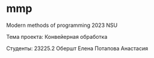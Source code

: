 # mmp
Modern methods of programming 2023 NSU

Тема проекта:
Конвейерная обработка

Студенты: 23225.2
Обершт Елена
Потапова Анастасия


